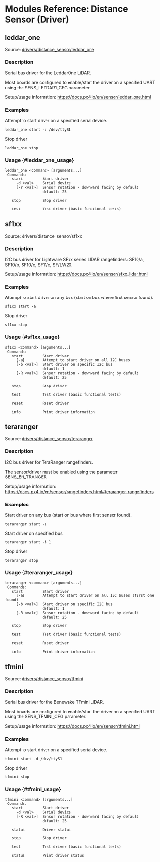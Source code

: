 # Modules Reference: Distance Sensor (Driver)

## leddar_one

Source: [drivers/distance_sensor/leddar_one](https://github.com/PX4/Firmware/tree/master/src/drivers/distance_sensor/leddar_one)

### Description

Serial bus driver for the LeddarOne LiDAR.

Most boards are configured to enable/start the driver on a specified UART using the SENS_LEDDAR1_CFG parameter.

Setup/usage information: https://docs.px4.io/en/sensor/leddar_one.html

### Examples

Attempt to start driver on a specified serial device.

    leddar_one start -d /dev/ttyS1
    

Stop driver

    leddar_one stop
    

### Usage {#leddar_one_usage}

    leddar_one <command> [arguments...]
     Commands:
       start         Start driver
         -d <val>    Serial device
         [-r <val>]  Sensor rotation - downward facing by default
                     default: 25
    
       stop          Stop driver
    
       test          Test driver (basic functional tests)
    

## sf1xx

Source: [drivers/distance_sensor/sf1xx](https://github.com/PX4/Firmware/tree/master/src/drivers/distance_sensor/sf1xx)

### Description

I2C bus driver for Lightware SFxx series LIDAR rangefinders: SF10/a, SF10/b, SF10/c, SF11/c, SF/LW20.

Setup/usage information: https://docs.px4.io/en/sensor/sfxx_lidar.html

### Examples

Attempt to start driver on any bus (start on bus where first sensor found).

    sf1xx start -a
    

Stop driver

    sf1xx stop
    

### Usage {#sf1xx_usage}

    sf1xx <command> [arguments...]
     Commands:
       start         Start driver
         [-a]        Attempt to start driver on all I2C buses
         [-b <val>]  Start driver on specific I2C bus
                     default: 1
         [-R <val>]  Sensor rotation - downward facing by default
                     default: 25
    
       stop          Stop driver
    
       test          Test driver (basic functional tests)
    
       reset         Reset driver
    
       info          Print driver information
    

## teraranger

Source: [drivers/distance_sensor/teraranger](https://github.com/PX4/Firmware/tree/master/src/drivers/distance_sensor/teraranger)

### Description

I2C bus driver for TeraRanger rangefinders.

The sensor/driver must be enabled using the parameter SENS_EN_TRANGER.

Setup/usage information: https://docs.px4.io/en/sensor/rangefinders.html#teraranger-rangefinders

### Examples

Start driver on any bus (start on bus where first sensor found).

    teraranger start -a
    

Start driver on specified bus

    teraranger start -b 1
    

Stop driver

    teraranger stop
    

### Usage {#teraranger_usage}

    teraranger <command> [arguments...]
     Commands:
       start         Start driver
         [-a]        Attempt to start driver on all I2C buses (first one found)
         [-b <val>]  Start driver on specific I2C bus
                     default: 1
         [-R <val>]  Sensor rotation - downward facing by default
                     default: 25
    
       stop          Stop driver
    
       test          Test driver (basic functional tests)
    
       reset         Reset driver
    
       info          Print driver information
    

## tfmini

Source: [drivers/distance_sensor/tfmini](https://github.com/PX4/Firmware/tree/master/src/drivers/distance_sensor/tfmini)

### Description

Serial bus driver for the Benewake TFmini LiDAR.

Most boards are configured to enable/start the driver on a specified UART using the SENS_TFMINI_CFG parameter.

Setup/usage information: https://docs.px4.io/en/sensor/tfmini.html

### Examples

Attempt to start driver on a specified serial device.

    tfmini start -d /dev/ttyS1
    

Stop driver

    tfmini stop
    

### Usage {#tfmini_usage}

    tfmini <command> [arguments...]
     Commands:
       start         Start driver
         -d <val>    Serial device
         [-R <val>]  Sensor rotation - downward facing by default
                     default: 25
    
       status        Driver status
    
       stop          Stop driver
    
       test          Test driver (basic functional tests)
    
       status        Print driver status